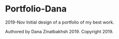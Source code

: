 # Portfolio-Dana

2019-Nov Initial design of a portfolio of my best work.

Authored by Dana Zinatbakhsh 2019.
Copyright 2019.
